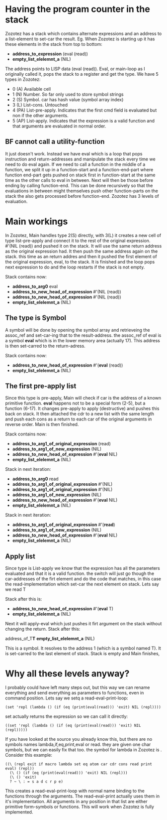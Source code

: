 # Having the program counter in the stack #
Zozotez has a stack which contains alternate expressions and an address to a list-element to set-car the result. Eg. When Zozotez is starting up it has these elements in the stack from top to bottom:

  * **address\_to\_expression** (eval (read))
  * **empty\_list\_elelemnt\_a** (NIL)

The address points to LISP data (eval (read)). Eval, or main-loop as I originally called it, pops the stack to a register and get the type. We have 5 types in Zozotez:
  * 0 (A) Available cell
  * 1 (N) Number. So far only used to store symbol strings
  * 2 (S) Symbol. car has hash value (symbol array index)
  * 3 (L) List-cons. Untouched
  * 4 (PA) List-pre-apply. Indicates that the first cmd field is evaluated but non if the other arguments.
  * 5 (AP) List-apply. Indicates that the expression is a valid function and that arguments are evaluated in normal order.

## BF cannot call a utility-function ##
It just doesn't work. Instead we have eval which is a loop that pops instruction and return-addresses and manipulate the stack every time we need to do eval again.
If we need to call a function in the middle of a  function, we split it up in a function-start and a function-end-part where function end-part gets pushed on stack first in function-start at the same time as the other calls to eval in  between. Next will then be those before ending by calling function-end. This can be done recursively so that the evaluations in between might themselves push other function-parts on the stack the also gets processed before function-end. Zozotez has 3 levels of evaluation.

# Main workings #
In Zozotez, Main handles type 2(S) directly, with 3(L) it creates a new cell of type list-pre-apply and connect it to the rest of the original expression. #'(NIL (read)) and pushed it on the stack. It will use the same return address as the original expression had. It then push the same address again on the stack. this time as an return addres and then it pushed the first element of the original expression, eval, to the stack. It is finished and the loop pops next expression to do and the loop restarts if the stack is not empty.

Stack contains now:
  * **address\_to\_arg0** eval
  * **address\_to\_new\_head\_of\_expression** #'(NIL (read))
  * **address\_to\_new\_head\_of\_expression** #'(NIL (read))
  * **empty\_list\_elelemnt\_a** (NIL)

## The type is Symbol ##
A symbol will be done by opening the symbol array and retrieveing the assoc\_ref and set-car-ing that to the result-address. the assoc\_ref of eval is a symbol **eval** which is in the lower memory area (actually 17). This address is then set-carred to the return-adress.

Stack contains now:
  * **address\_to\_new\_head\_of\_expression** #'(**eval** (read))
  * **empty\_list\_elelemnt\_a** (NIL)

## The first pre-apply list ##
Since this type is pre-apply, Main will check if car is the address of a known primitive function. **eval** happens not to be a special form (2-5), but a function (6-17). It changes pre-apply to apply (destructive) and pushes this back on stack. It then attached the cdr to a new list with the same length and push each cons as a return to each car of the original arguments in reverse order. Main is then finished.

Stack contains now:
  * **address\_to\_arg1\_of\_original\_expression** (read)
  * **address\_to\_arg1\_of\_new\_expression** (NIL)
  * **address\_to\_new\_head\_of\_expression** #'(**eval** NIL)
  * **empty\_list\_elelemnt\_a** (NIL)

Stack in next iteration:
  * **address\_to\_arg0** read
  * **address\_to\_arg1\_of\_original\_expression** #'(NIL)
  * **address\_to\_arg1\_of\_original\_expression** #'(NIL)
  * **address\_to\_arg1\_of\_new\_expression** (NIL)
  * **address\_to\_new\_head\_of\_expression** #'(**eval** NIL)
  * **empty\_list\_elelemnt\_a** (NIL)

Stack in next iteration:
  * **address\_to\_arg1\_of\_original\_expression** #'(**read**)
  * **address\_to\_arg1\_of\_new\_expression** (NIL)
  * **address\_to\_new\_head\_of\_expression** #'(**eval** NIL)
  * **empty\_list\_elelemnt\_a** (NIL)

## Apply list ##
Since type is List-apply we know that the expression has all the parameters evaluated and that it is a valid function. the switch will just go though the car-addresses of the firt element and do the code that matches, in this case the read-implementation which set-car the next element on stack. Lets say we read T

Stack after this is:
  * **address\_to\_new\_head\_of\_expression** #'(**eval** T)
  * **empty\_list\_elelemnt\_a** (NIL)


Next it will apply-eval which just pushes it firt argument on the stack without changing the return.
Stack after this:

address\_of\_T**T** **empty\_list\_elelemnt\_a** (NIL)

This is a symbol. It resolves to the address 1 (which is a symbol named T). It is set-carred to the last element of stack. Stack is empty and Main finishes,

# Why all these levels anyway? #
I probably could have left many steps out, but this way we can rename everything and send everything as parameters to functions, even in command position. Lets say we setq a read-eval-print-loop:
```
(set 'repl (lambda () (if (eq (print(eval(read))) 'exit) NIL (repl))))
```
set actually returns the expression so we can call it directly:
```
((set 'repl (lambda () (if (eq (print(eval(read))) 'exit) NIL (repl)))))
```

If you have looked at the source you already know this, but there are no symbols names lambda,if,eq,print,eval or read. they are given one char symbols, but we can easily fix that too. the symbol for lambda in Zozotez is \. Consider this example:
```
((\ (repl exit if macro lambda set eq atom car cdr cons read print eval) (repl))
  (\ () (if (eq (print(eval(read))) 'exit) NIL (repl)))
  (\ () 'exit)
  ? ~ \ : = s a d c r p e)
```

This creates a read-eval-print-loop with normal name binding to the functions through the arguments. The read-eval-print actually uses them in it's implementation. All arguments in any position in that list are either primitive form-symbols or functions. This will work when Zozotez is fully implemented.